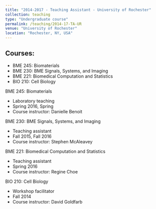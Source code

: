 ```yaml
---
title: "2014-2017 - Teaching Assistant - University of Rochester"
collection: teaching
type: "Undergraduate course"
permalink: /teaching/2014-17-TA-UR
venue: "University of Rochester"
location: "Rochester, NY, USA"
---
```


Courses:
-----------------------
* BME 245: Biomaterials  
* BME 230: BME Signals, Systems, and Imaging
* BME 221: Biomedical Computation and Statistics
* BIO 210: Cell Biology


BME 245: Biomaterials  

* Laboratory teaching  
* Spring 2016, Spring  
* Course instructor: Danielle Benoit

BME 230: BME Signals, Systems, and Imaging

* Teaching assistant
* Fall 2015, Fall 2016
* Course instructor: Stephen McAleavey

BME 221: Biomedical Computation and Statistics

* Teaching assistant
* Spring 2016
* Course instructor: Regine Choe

BIO 210: Cell Biology

* Workshop facilitator
* Fall 2014
* Course instructor: David Goldfarb
